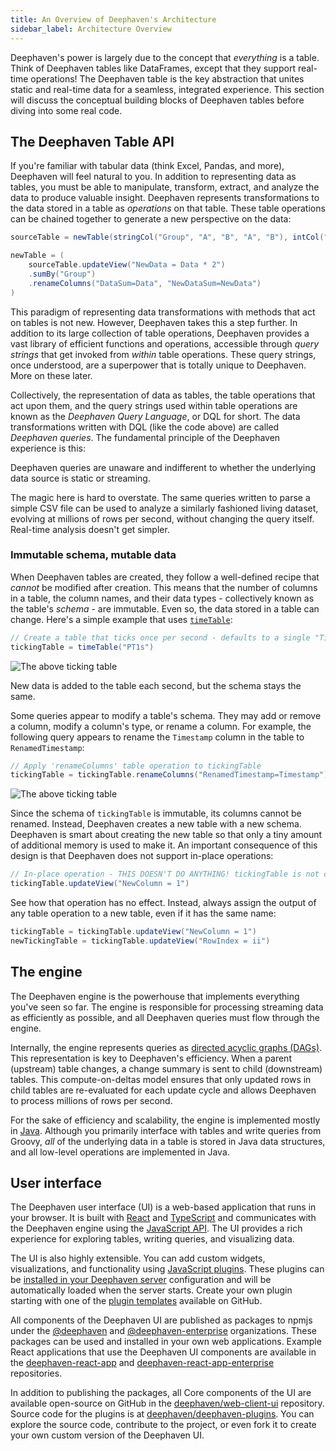```yaml
---
title: An Overview of Deephaven's Architecture
sidebar_label: Architecture Overview
---
```


Deephaven's power is largely due to the concept that _everything_ is a table. Think of Deephaven tables like DataFrames, except that they support real-time operations! The Deephaven table is the key abstraction that unites static and real-time data for a seamless, integrated experience. This section will discuss the conceptual building blocks of Deephaven tables before diving into some real code.

## The Deephaven Table API

If you're familiar with tabular data (think Excel, Pandas, and more), Deephaven will feel natural to you. In addition to representing data as tables, you must be able to manipulate, transform, extract, and analyze the data to produce valuable insight. Deephaven represents transformations to the data stored in a table as _operations_ on that table. These table operations can be chained together to generate a new perspective on the data:

```groovy order=newTable,sourceTable
sourceTable = newTable(stringCol("Group", "A", "B", "A", "B"), intCol("Data", 1, 2, 3, 4))

newTable = (
    sourceTable.updateView("NewData = Data * 2")
    .sumBy("Group")
    .renameColumns("DataSum=Data", "NewDataSum=NewData")
)
```

This paradigm of representing data transformations with methods that act on tables is not new. However, Deephaven takes this a step further. In addition to its large collection of table operations, Deephaven provides a vast library of efficient functions and operations, accessible through _query strings_ that get invoked from _within_ table operations. These query strings, once understood, are a superpower that is totally unique to Deephaven. More on these later.

Collectively, the representation of data as tables, the table operations that act upon them, and the query strings used within table operations are known as the _Deephaven Query Language_, or DQL for short. The data transformations written with DQL (like the code above) are called _Deephaven queries_. The fundamental principle of the Deephaven experience is this:

<Pullquote>
Deephaven queries are unaware and indifferent to whether the underlying data source is static or streaming.
</Pullquote>

The magic here is hard to overstate. The same queries written to parse a simple CSV file can be used to analyze a similarly fashioned living dataset, evolving at millions of rows per second, without changing the query itself. Real-time analysis doesn't get simpler.

### Immutable schema, mutable data

When Deephaven tables are created, they follow a well-defined recipe that _cannot_ be modified after creation. This means that the number of columns in a table, the column names, and their data types - collectively known as the table's _schema_ - are immutable. Even so, the data stored in a table can change. Here's a simple example that uses [`timeTable`](../../reference/table-operations/create/timeTable.md):

```groovy test-set=1 ticking-table order=null
// Create a table that ticks once per second - defaults to a single "Timestamp" column
tickingTable = timeTable("PT1s")
```

![The above ticking table](../../assets/tutorials/crash-course/crash-course-1.gif)

New data is added to the table each second, but the schema stays the same.

Some queries appear to modify a table's schema. They may add or remove a column, modify a column's type, or rename a column. For example, the following query appears to rename the `Timestamp` column in the table to `RenamedTimestamp`:

```groovy test-set=1 ticking-table order=null
// Apply 'renameColumns' table operation to tickingTable
tickingTable = tickingTable.renameColumns("RenamedTimestamp=Timestamp")
```

![The above ticking table](../../assets/tutorials/crash-course/crash-course-2.gif)

Since the schema of `tickingTable` is immutable, its columns cannot be renamed. Instead, Deephaven creates a new table with a new schema. Deephaven is smart about creating the new table so that only a tiny amount of additional memory is used to make it. An important consequence of this design is that Deephaven does not support in-place operations:

```groovy skip-test
// In-place operation - THIS DOESN'T DO ANYTHING! tickingTable is not changed.
tickingTable.updateView("NewColumn = 1")
```

See how that operation has no effect. Instead, always assign the output of any table operation to a new table, even if it has the same name:

```groovy test-set=1 order=newTickingTable,tickingTable
tickingTable = tickingTable.updateView("NewColumn = 1")
newTickingTable = tickingTable.updateView("RowIndex = ii")
```

## The engine

The Deephaven engine is the powerhouse that implements everything you've seen so far. The engine is responsible for processing streaming data as efficiently as possible, and all Deephaven queries must flow through the engine.

Internally, the engine represents queries as [directed acyclic graphs (DAGs)](../../conceptual/dag.md). This representation is key to Deephaven's efficiency. When a parent (upstream) table changes, a change summary is sent to child (downstream) tables. This compute-on-deltas model ensures that only updated rows in child tables are re-evaluated for each update cycle and allows Deephaven to process millions of rows per second.

For the sake of efficiency and scalability, the engine is implemented mostly in [Java](<https://en.wikipedia.org/wiki/Java_(programming_language)>). Although you primarily interface with tables and write queries from Groovy, _all_ of the underlying data in a table is stored in Java data structures, and all low-level operations are implemented in Java.

## User interface

The Deephaven user interface (UI) is a web-based application that runs in your browser. It is built with [React](https://react.dev/) and [TypeScript](https://www.typescriptlang.org/) and communicates with the Deephaven engine using the [JavaScript API](../../how-to-guides/use-jsapi.md). The UI provides a rich experience for exploring tables, writing queries, and visualizing data.

The UI is also highly extensible. You can add custom widgets, visualizations, and functionality using [JavaScript plugins](../../how-to-guides/configuration/js-plugins.md). These plugins can be [installed in your Deephaven server](../../how-to-guides/install-use-plugins.md) configuration and will be automatically loaded when the server starts. Create your own plugin starting with one of the [plugin templates](https://github.com/deephaven/deephaven-plugins/tree/main/templates) available on GitHub.

All components of the Deephaven UI are published as packages to npmjs under the [@deephaven](https://www.npmjs.com/org/deephaven) and [@deephaven-enterprise](https://www.npmjs.com/org/deephaven-enterprise) organizations. These packages can be used and installed in your own web applications. Example React applications that use the Deephaven UI components are available in the [deephaven-react-app](https://github.com/deephaven-examples/deephaven-react-app) and [deephaven-react-app-enterprise](https://github.com/deephaven-examples/deephaven-react-app-enterprise) repositories.

In addition to publishing the packages, all Core components of the UI are available open-source on GitHub in the [deephaven/web-client-ui](https://github.com/deephaven/web-client-ui) repository. Source code for the plugins is at [deephaven/deephaven-plugins](https://github.com/deephaven/deephaven-plugins). You can explore the source code, contribute to the project, or even fork it to create your own custom version of the Deephaven UI.
